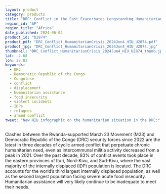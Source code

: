```yaml
---
layout: product
category: products
title: "DRC: Conflict in the East Exacerbates Longstanding Humanitarian Crisis"
region_id: "AF"
region_title: "Africa"
date_published: 2024-06-04
product_id: "U2874"
product_pdf: "DRC_Conflict_HumanitarianCrisis_2024Jun4_HIU_U2874.pdf"
product_jpg: "DRC_Conflict_HumanitarianCrisis_2024Jun4_HIU_U2874.jpg"
thumbnail: "DRC_Conflict_HumanitarianCrisis_2024Jun4_HIU_U2874_thumb.jpg"
lat: -2.68
lon: 27.83
keywords:
  - DRC
  - Democratic Republic of the Congo
  - Congolese
  - conflict
  - displacement
  - humanitarian assistance
  - food insecurity
  - violent incidents
  - IDPs
  - refugees
  - armed conflict
tweet: "New HIU infographic on the humanitarian situation in the DRC:"
---
```

Clashes between the Rwanda-supported March 23 Movement (M23) and Democratic Republic of the Congo (DRC) security forces since 2022 are the latest in three decades of cyclic armed conflict that perpetuate chronic humanitarian need, even as intercommunal militia activity decreased from a peak in 2021. Over the past decade, 83% of conflict events took place in the eastern provinces of Ituri, Nord-Kivu, and Sud-Kivu, where the vast majority of the internally displaced (IDP) population is located. The DRC accounts for the world’s third largest internally displaced population, as well as the second largest population facing severe acute food insecurity. Humanitarian assistance will very likely continue to be inadequate to meet their needs.
